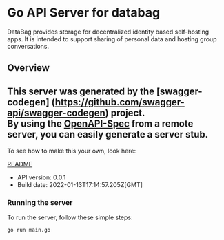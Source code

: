 # Go API Server for databag

DataBag provides storage for decentralized identity based self-hosting apps. It is intended to support sharing of personal data and hosting group conversations. 

## Overview
This server was generated by the [swagger-codegen]
(https://github.com/swagger-api/swagger-codegen) project.  
By using the [OpenAPI-Spec](https://github.com/OAI/OpenAPI-Specification) from a remote server, you can easily generate a server stub.  
-

To see how to make this your own, look here:

[README](https://github.com/swagger-api/swagger-codegen/blob/master/README.md)

- API version: 0.0.1
- Build date: 2022-01-13T17:14:57.205Z[GMT]


### Running the server
To run the server, follow these simple steps:

```
go run main.go
```

